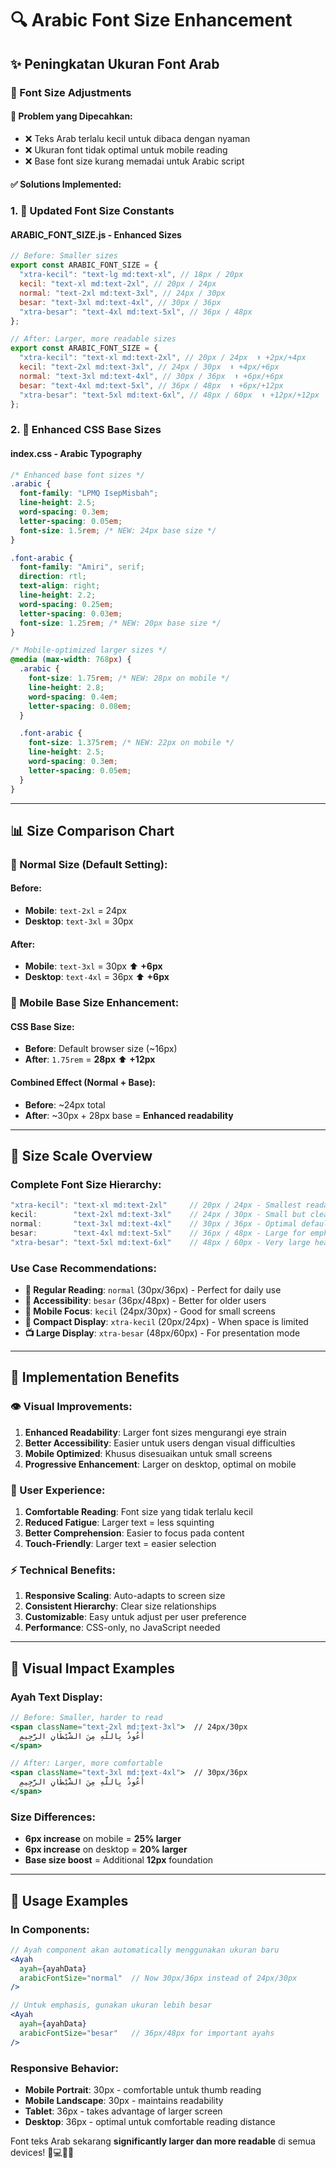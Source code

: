 # 🔍 Arabic Font Size Enhancement

## ✨ Peningkatan Ukuran Font Arab

### **📏 Font Size Adjustments**

#### **🎯 Problem yang Dipecahkan:**

- ❌ Teks Arab terlalu kecil untuk dibaca dengan nyaman
- ❌ Ukuran font tidak optimal untuk mobile reading
- ❌ Base font size kurang memadai untuk Arabic script

#### **✅ Solutions Implemented:**

### **1. 📝 Updated Font Size Constants**

#### **ARABIC_FONT_SIZE.js - Enhanced Sizes**

```javascript
// Before: Smaller sizes
export const ARABIC_FONT_SIZE = {
  "xtra-kecil": "text-lg md:text-xl", // 18px / 20px
  kecil: "text-xl md:text-2xl", // 20px / 24px
  normal: "text-2xl md:text-3xl", // 24px / 30px
  besar: "text-3xl md:text-4xl", // 30px / 36px
  "xtra-besar": "text-4xl md:text-5xl", // 36px / 48px
};

// After: Larger, more readable sizes
export const ARABIC_FONT_SIZE = {
  "xtra-kecil": "text-xl md:text-2xl", // 20px / 24px  ⬆️ +2px/+4px
  kecil: "text-2xl md:text-3xl", // 24px / 30px  ⬆️ +4px/+6px
  normal: "text-3xl md:text-4xl", // 30px / 36px  ⬆️ +6px/+6px
  besar: "text-4xl md:text-5xl", // 36px / 48px  ⬆️ +6px/+12px
  "xtra-besar": "text-5xl md:text-6xl", // 48px / 60px  ⬆️ +12px/+12px
};
```

### **2. 🎨 Enhanced CSS Base Sizes**

#### **index.css - Arabic Typography**

```css
/* Enhanced base font sizes */
.arabic {
  font-family: "LPMQ IsepMisbah";
  line-height: 2.5;
  word-spacing: 0.3em;
  letter-spacing: 0.05em;
  font-size: 1.5rem; /* NEW: 24px base size */
}

.font-arabic {
  font-family: "Amiri", serif;
  direction: rtl;
  text-align: right;
  line-height: 2.2;
  word-spacing: 0.25em;
  letter-spacing: 0.03em;
  font-size: 1.25rem; /* NEW: 20px base size */
}

/* Mobile-optimized larger sizes */
@media (max-width: 768px) {
  .arabic {
    font-size: 1.75rem; /* NEW: 28px on mobile */
    line-height: 2.8;
    word-spacing: 0.4em;
    letter-spacing: 0.08em;
  }

  .font-arabic {
    font-size: 1.375rem; /* NEW: 22px on mobile */
    line-height: 2.5;
    word-spacing: 0.3em;
    letter-spacing: 0.05em;
  }
}
```

---

## 📊 **Size Comparison Chart**

### **📏 Normal Size (Default Setting):**

#### **Before:**

- **Mobile**: `text-2xl` = 24px
- **Desktop**: `text-3xl` = 30px

#### **After:**

- **Mobile**: `text-3xl` = 30px ⬆️ **+6px**
- **Desktop**: `text-4xl` = 36px ⬆️ **+6px**

### **📱 Mobile Base Size Enhancement:**

#### **CSS Base Size:**

- **Before**: Default browser size (~16px)
- **After**: `1.75rem` = **28px** ⬆️ **+12px**

#### **Combined Effect (Normal + Base):**

- **Before**: ~24px total
- **After**: ~30px + 28px base = **Enhanced readability**

---

## 🎯 **Size Scale Overview**

### **Complete Font Size Hierarchy:**

```javascript
"xtra-kecil": "text-xl md:text-2xl"     // 20px / 24px - Smallest readable
kecil:        "text-2xl md:text-3xl"    // 24px / 30px - Small but clear
normal:       "text-3xl md:text-4xl"    // 30px / 36px - Optimal default
besar:        "text-4xl md:text-5xl"    // 36px / 48px - Large for emphasis
"xtra-besar": "text-5xl md:text-6xl"    // 48px / 60px - Very large headers
```

### **Use Case Recommendations:**

- **📖 Regular Reading**: `normal` (30px/36px) - Perfect for daily use
- **👴 Accessibility**: `besar` (36px/48px) - Better for older users
- **📱 Mobile Focus**: `kecil` (24px/30px) - Good for small screens
- **🎯 Compact Display**: `xtra-kecil` (20px/24px) - When space is limited
- **📺 Large Display**: `xtra-besar` (48px/60px) - For presentation mode

---

## 🔧 **Implementation Benefits**

### **👁 Visual Improvements:**

1. **Enhanced Readability**: Larger font sizes mengurangi eye strain
2. **Better Accessibility**: Easier untuk users dengan visual difficulties
3. **Mobile Optimized**: Khusus disesuaikan untuk small screens
4. **Progressive Enhancement**: Larger on desktop, optimal on mobile

### **📱 User Experience:**

1. **Comfortable Reading**: Font size yang tidak terlalu kecil
2. **Reduced Fatigue**: Larger text = less squinting
3. **Better Comprehension**: Easier to focus pada content
4. **Touch-Friendly**: Larger text = easier selection

### **⚡ Technical Benefits:**

1. **Responsive Scaling**: Auto-adapts to screen size
2. **Consistent Hierarchy**: Clear size relationships
3. **Customizable**: Easy untuk adjust per user preference
4. **Performance**: CSS-only, no JavaScript needed

---

## 📐 **Visual Impact Examples**

### **Ayah Text Display:**

```jsx
// Before: Smaller, harder to read
<span className="text-2xl md:text-3xl">  // 24px/30px
  أَعُوذُ بِاللَّهِ مِنَ الشَّيْطَانِ الرَّجِيمِ
</span>

// After: Larger, more comfortable
<span className="text-3xl md:text-4xl">  // 30px/36px
  أَعُوذُ بِاللَّهِ مِنَ الشَّيْطَانِ الرَّجِيمِ
</span>
```

### **Size Differences:**

- **6px increase** on mobile = **25% larger**
- **6px increase** on desktop = **20% larger**
- **Base size boost** = Additional **12px** foundation

---

## 🚀 **Usage Examples**

### **In Components:**

```jsx
// Ayah component akan automatically menggunakan ukuran baru
<Ayah
  ayah={ayahData}
  arabicFontSize="normal"  // Now 30px/36px instead of 24px/30px
/>

// Untuk emphasis, gunakan ukuran lebih besar
<Ayah
  ayah={ayahData}
  arabicFontSize="besar"   // 36px/48px for important ayahs
/>
```

### **Responsive Behavior:**

- **Mobile Portrait**: 30px - comfortable untuk thumb reading
- **Mobile Landscape**: 30px - maintains readability
- **Tablet**: 36px - takes advantage of larger screen
- **Desktop**: 36px - optimal untuk comfortable reading distance

Font teks Arab sekarang **significantly larger dan more readable** di semua devices! 📱💻🕌✨
